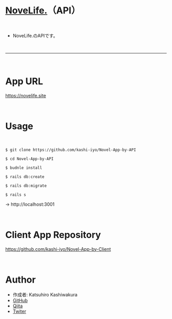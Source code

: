 # [NoveLife.](https://novelife.site)（API）

<br>

 * NoveLife.のAPIです。
 
<br>

------

<br>

# App URL
https://novelife.site

<br>

# Usage

<br>

```
$ git clone https://github.com/kashi-iyo/Novel-App-by-API

$ cd Novel-App-by-API

$ budnle install

$ rails db:create

$ rails db:migrate

$ rails s
```
→ http://localhost:3001

<br>

# Client App Repository
https://github.com/kashi-iyo/Novel-App-by-Client

<br>

# Author

 * 作成者: Katsuhiro Kashiwakura
 * [GitHub](https://github.com/kashi-iyo)
 * [Qiita](https://qiita.com/kurawo___D)
 * [Twiter](https://twitter.com/kurawo__D)
